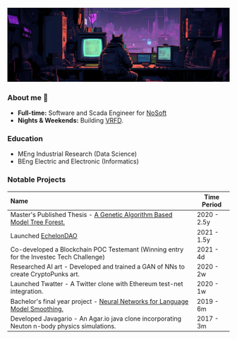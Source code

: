 ![Working](https://github.com/wernervdm97/wernervdm97/blob/main/bg.jpeg?raw=true)

### About me 👾
- **Full-time:** Software and Scada Engineer for [NoSoft](https://github.com/NoSoft-SA)
- **Nights & Weekends:** Building [VRFD](https://app.vrfd.info).

### Education 
- MEng Industrial Research (Data Science)
- BEng Electric and Electronic (Informatics)

### Notable Projects
| Name                                                                                                                          | Time Period |
|:------------------------------------------------------------------------------------------------------------------------------|-------------|
| Master's Published Thesis - [A Genetic Algorithm Based Model Tree Forest.](https://wernervdm97.github.io/Masters-Thesis/)     | 2020 - 2.5y |
| Launched [EchelonDAO](https://coinmarketcap.com/currencies/echelon-dao/)                                                      | 2021 - 1.5y |
| Co-developed a Blockchain POC Testemant (Winning entry for the Investec Tech Challenge)                                       | 2021 - 4d   |
| Researched AI art - Developed and trained a GAN of NNs to create CryptoPunks art.                                             | 2020 - 2w   |
| Launched Twatter - A Twitter clone with Ethereum test-net integration.                                                        | 2020 - 1w   |
| Bachelor's final year project - [Neural Networks for Language Model Smoothing.](https://wernervdm97.github.io/SKRIPSIE/)      | 2019 - 6m   |
| Developed Javagario - An Agar.io java clone incorporating Neuton n-body physics simulations.                                  | 2017 - 3m   |
